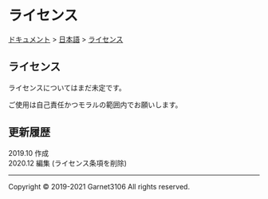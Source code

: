 # ライセンス

[ドキュメント](../../index.md) > [日本語](../index.md) > [ライセンス](./index.md)

## ライセンス

ライセンスについてはまだ未定です。

ご使用は自己責任かつモラルの範囲内でお願いします。

## 更新履歴

2019.10 作成
<br>
2020.12 編集 (ライセンス条項を削除)

---

Copyright © 2019-2021 Garnet3106 All rights reserved.
